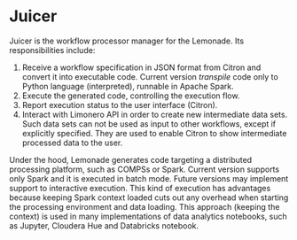 # Juicer
[logo]: docs/img/juicer.png "Lemonade Juicer"

Juicer is the workflow processor manager for the Lemonade. Its responsibilities include:

1. Receive a workflow specification in JSON format from Citron and convert it into executable code. Current version *transpile* code only to Python language (interpreted),
runnable in Apache Spark.
2. Execute the generated code, controlling the execution flow.
3. Report execution status to the user interface (Citron).
4. Interact with Limonero API in order to create new intermediate data sets.
Such data sets can not be used as input to other workflows, except if explicitly specified.
They are used to enable Citron to show intermediate processed data to the user.

Under the hood, Lemonade generates code targeting a distributed processing platform,
such as COMPSs or Spark. Current version supports only Spark and it is executed in batch mode.
Future versions may implement support to interactive execution.
This kind of execution has advantages because keeping Spark context loaded cuts
out any overhead when starting the processing environment and data loading.
This approach (keeping the context) is used in many implementations of data
analytics notebooks, such as Jupyter, Cloudera Hue and Databricks notebook.